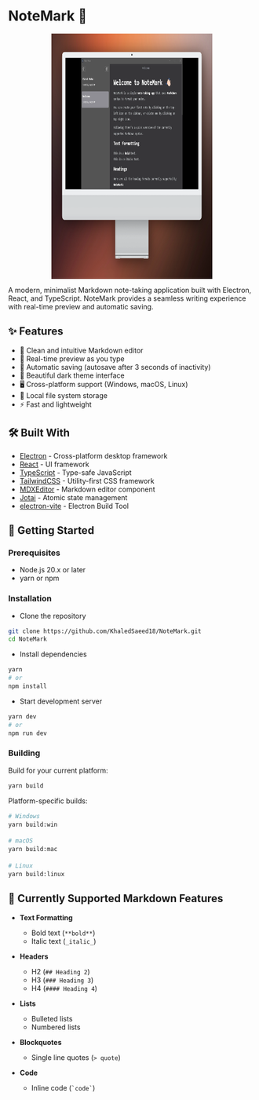 # NoteMark 📝

[<img src="resources/demo.png" alt="NoteMark Logo" width="65%" height="500" style="display: block; margin: 0 auto;">](.)

A modern, minimalist Markdown note-taking application built with Electron, React, and TypeScript. NoteMark provides a seamless writing experience with real-time preview and automatic saving.

## ✨ Features

- 📝 Clean and intuitive Markdown editor
- 🔄 Real-time preview as you type
- 💾 Automatic saving (autosave after 3 seconds of inactivity)
- 🎨 Beautiful dark theme interface
- 🖥️ Cross-platform support (Windows, macOS, Linux)
- 📁 Local file system storage
- ⚡ Fast and lightweight

## 🛠️ Built With

- [Electron](https://www.electronjs.org/) - Cross-platform desktop framework
- [React](https://reactjs.org/) - UI framework
- [TypeScript](https://www.typescriptlang.org/) - Type-safe JavaScript
- [TailwindCSS](https://tailwindcss.com/) - Utility-first CSS framework
- [MDXEditor](https://mdxeditor.dev/) - Markdown editor component
- [Jotai](https://jotai.org/) - Atomic state management
- [electron-vite](https://electron-vite.org/) - Electron Build Tool

## 🚀 Getting Started

### Prerequisites

- Node.js 20.x or later
- yarn or npm

### Installation

- Clone the repository

```bash
git clone https://github.com/KhaledSaeed18/NoteMark.git
cd NoteMark
```

- Install dependencies

```bash
yarn
# or
npm install
```

- Start development server

```bash
yarn dev
# or
npm run dev
```

### Building

Build for your current platform:

```bash
yarn build
```

Platform-specific builds:

```bash
# Windows
yarn build:win

# macOS
yarn build:mac

# Linux
yarn build:linux
```

## 📝 Currently Supported Markdown Features

- **Text Formatting**
  - Bold text (`**bold**`)
  - Italic text (`_italic_`)
  
- **Headers**
  - H2 (`## Heading 2`)
  - H3 (`### Heading 3`)
  - H4 (`#### Heading 4`)
  
- **Lists**
  - Bulleted lists
  - Numbered lists
  
- **Blockquotes**
  - Single line quotes (`> quote`)
  
- **Code**
  - Inline code (`` `code` ``)
